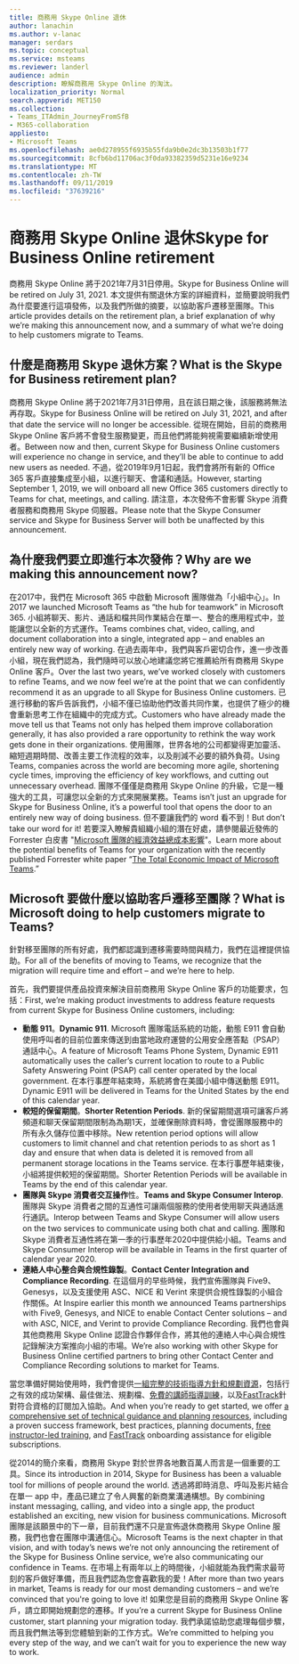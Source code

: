 ```yaml
---
title: 商務用 Skype Online 退休
author: lanachin
ms.author: v-lanac
manager: serdars
ms.topic: conceptual
ms.service: msteams
ms.reviewer: landerl
audience: admin
description: 瞭解商務用 Skype Online 的淘汰。
localization_priority: Normal
search.appverid: MET150
ms.collection:
- Teams_ITAdmin_JourneyFromSfB
- M365-collaboration
appliesto:
- Microsoft Teams
ms.openlocfilehash: ae0d278955f6935b55fda9b0e2dc3b13503b1f77
ms.sourcegitcommit: 8cfb6bd11706ac3f0da93382359d5231e16e9234
ms.translationtype: MT
ms.contentlocale: zh-TW
ms.lasthandoff: 09/11/2019
ms.locfileid: "37639216"
---
```

# <a name="skype-for-business-online-retirement"></a><span data-ttu-id="ef923-103">商務用 Skype Online 退休</span><span class="sxs-lookup"><span data-stu-id="ef923-103">Skype for Business Online retirement</span></span>

<span data-ttu-id="ef923-104">商務用 Skype Online 將于2021年7月31日停用。</span><span class="sxs-lookup"><span data-stu-id="ef923-104">Skype for Business Online will be retired on July 31, 2021.</span></span> <span data-ttu-id="ef923-105">本文提供有關退休方案的詳細資料，並簡要說明我們為什麼要進行這項發佈，以及我們所做的摘要，以協助客戶遷移至團隊。</span><span class="sxs-lookup"><span data-stu-id="ef923-105">This article provides details on the retirement plan, a brief explanation of why we’re making this announcement now, and a summary of what we’re doing to help customers migrate to Teams.</span></span>
 
## <a name="what-is-the-skype-for-business-retirement-plan"></a><span data-ttu-id="ef923-106">什麼是商務用 Skype 退休方案？</span><span class="sxs-lookup"><span data-stu-id="ef923-106">What is the Skype for Business retirement plan?</span></span>

<span data-ttu-id="ef923-107">商務用 Skype Online 將于2021年7月31日停用，且在該日期之後，該服務將無法再存取。</span><span class="sxs-lookup"><span data-stu-id="ef923-107">Skype for Business Online will be retired on July 31, 2021, and after that date the service will no longer be accessible.</span></span> <span data-ttu-id="ef923-108">從現在開始，目前的商務用 Skype Online 客戶將不會發生服務變更，而且他們將能夠視需要繼續新增使用者。</span><span class="sxs-lookup"><span data-stu-id="ef923-108">Between now and then, current Skype for Business Online customers will experience no change in service, and they’ll be able to continue to add new users as needed.</span></span> <span data-ttu-id="ef923-109">不過，從2019年9月1日起，我們會將所有新的 Office 365 客戶直接集成至小組，以進行聊天、會議和通話。</span><span class="sxs-lookup"><span data-stu-id="ef923-109">However, starting September 1, 2019, we will onboard all new Office 365 customers directly to Teams for chat, meetings, and calling.</span></span> <span data-ttu-id="ef923-110">請注意，本次發佈不會影響 Skype 消費者服務和商務用 Skype 伺服器。</span><span class="sxs-lookup"><span data-stu-id="ef923-110">Please note that the Skype Consumer service and Skype for Business Server will both be unaffected by this announcement.</span></span>  

## <a name="why-are-we-making-this-announcement-now"></a><span data-ttu-id="ef923-111">為什麼我們要立即進行本次發佈？</span><span class="sxs-lookup"><span data-stu-id="ef923-111">Why are we making this announcement now?</span></span>

<span data-ttu-id="ef923-112">在2017中，我們在 Microsoft 365 中啟動 Microsoft 團隊做為「小組中心」。</span><span class="sxs-lookup"><span data-stu-id="ef923-112">In 2017 we launched Microsoft Teams as “the hub for teamwork” in Microsoft 365.</span></span> <span data-ttu-id="ef923-113">小組將聊天、影片、通話和檔共同作業結合在單一、整合的應用程式中，並能讓您以全新的方式運作。</span><span class="sxs-lookup"><span data-stu-id="ef923-113">Teams combines chat, video, calling, and document collaboration into a single, integrated app – and enables an entirely new way of working.</span></span> <span data-ttu-id="ef923-114">在過去兩年中，我們與客戶密切合作，進一步改善小組，現在我們認為，我們隨時可以放心地建議您將它推薦給所有商務用 Skype Online 客戶。</span><span class="sxs-lookup"><span data-stu-id="ef923-114">Over the last two years, we’ve worked closely with customers to refine Teams, and we now feel we’re at the point that we can confidently recommend it as an upgrade to all Skype for Business Online customers.</span></span> <span data-ttu-id="ef923-115">已進行移動的客戶告訴我們，小組不僅已協助他們改善共同作業，也提供了極少的機會重新思考工作在組織中的完成方式。</span><span class="sxs-lookup"><span data-stu-id="ef923-115">Customers who have already made the move tell us that Teams not only has helped them improve collaboration generally, it has also provided a rare opportunity to rethink the way work gets done in their organizations.</span></span> <span data-ttu-id="ef923-116">使用團隊，世界各地的公司都變得更加靈活、縮短週期時間、改善主要工作流程的效率，以及削減不必要的額外負荷。</span><span class="sxs-lookup"><span data-stu-id="ef923-116">Using Teams, companies across the world are becoming more agile, shortening cycle times, improving the efficiency of key workflows, and cutting out unnecessary overhead.</span></span> <span data-ttu-id="ef923-117">團隊不僅僅是商務用 Skype Online 的升級，它是一種強大的工具，可讓您以全新的方式來開展業務。</span><span class="sxs-lookup"><span data-stu-id="ef923-117">Teams isn’t just an upgrade for Skype for Business Online, it’s a powerful tool that opens the door to an entirely new way of doing business.</span></span> <span data-ttu-id="ef923-118">但不要讓我們的 word 看不到！</span><span class="sxs-lookup"><span data-stu-id="ef923-118">But don’t take our word for it!</span></span> <span data-ttu-id="ef923-119">若要深入瞭解貴組織小組的潛在好處，請參閱最近發佈的 Forrester 白皮書 "[Microsoft 團隊的經濟效益總成本影響](https://www.microsoft.com/en-us/microsoft-365/blog/wp-content/uploads/sites/2/2019/04/Total-Economic-Impact-Microsoft-Teams.pdf)"。</span><span class="sxs-lookup"><span data-stu-id="ef923-119">Learn more about the potential benefits of Teams for your organization with the recently published Forrester white paper “[The Total Economic Impact of Microsoft Teams](https://www.microsoft.com/en-us/microsoft-365/blog/wp-content/uploads/sites/2/2019/04/Total-Economic-Impact-Microsoft-Teams.pdf).”</span></span>

## <a name="what-is-microsoft-doing-to-help-customers-migrate-to-teams"></a><span data-ttu-id="ef923-120">Microsoft 要做什麼以協助客戶遷移至團隊？</span><span class="sxs-lookup"><span data-stu-id="ef923-120">What is Microsoft doing to help customers migrate to Teams?</span></span>

<span data-ttu-id="ef923-121">針對移至團隊的所有好處，我們都認識到遷移需要時間與精力，我們在這裡提供協助。</span><span class="sxs-lookup"><span data-stu-id="ef923-121">For all of the benefits of moving to Teams, we recognize that the migration will require time and effort – and we’re here to help.</span></span>
 
<span data-ttu-id="ef923-122">首先，我們要提供產品投資來解決目前商務用 Skype Online 客戶的功能要求，包括：</span><span class="sxs-lookup"><span data-stu-id="ef923-122">First, we’re making product investments to address feature requests from current Skype for Business Online customers, including:</span></span>

- <span data-ttu-id="ef923-123">**動態 911**。</span><span class="sxs-lookup"><span data-stu-id="ef923-123">**Dynamic 911**.</span></span> <span data-ttu-id="ef923-124">Microsoft 團隊電話系統的功能，動態 E911 會自動使用呼叫者的目前位置來傳送到由當地政府運營的公用安全應答點（PSAP）通話中心。</span><span class="sxs-lookup"><span data-stu-id="ef923-124">A feature of Microsoft Teams Phone System, Dynamic E911 automatically uses the caller’s current location to route to a Public Safety Answering Point (PSAP) call center operated by the local government.</span></span>  <span data-ttu-id="ef923-125">在本行事歷年結束時，系統將會在美國小組中傳送動態 E911。</span><span class="sxs-lookup"><span data-stu-id="ef923-125">Dynamic E911 will be delivered in Teams for the United States by the end of this calendar year.</span></span>
- <span data-ttu-id="ef923-126">**較短的保留期間**。</span><span class="sxs-lookup"><span data-stu-id="ef923-126">**Shorter Retention Periods**.</span></span> <span data-ttu-id="ef923-127">新的保留期間選項可讓客戶將頻道和聊天保留期間限制為為期1天，並確保刪除資料時，會從團隊服務中的所有永久儲存位置中移除。</span><span class="sxs-lookup"><span data-stu-id="ef923-127">New retention period options will allow customers to limit channel and chat retention periods to as short as 1 day and ensure that when data is deleted it is removed from all permanent storage locations in the Teams service.</span></span>  <span data-ttu-id="ef923-128">在本行事歷年結束後，小組將提供較短的保留期間。</span><span class="sxs-lookup"><span data-stu-id="ef923-128">Shorter Retention Periods will be available in Teams by the end of this calendar year.</span></span>
- <span data-ttu-id="ef923-129">**團隊與 Skype 消費者交互操作**性。</span><span class="sxs-lookup"><span data-stu-id="ef923-129">**Teams and Skype Consumer Interop**.</span></span> <span data-ttu-id="ef923-130">團隊與 Skype 消費者之間的互通性可讓兩個服務的使用者使用聊天與通話進行通訊。</span><span class="sxs-lookup"><span data-stu-id="ef923-130">Interop between Teams and Skype Consumer will allow users on the two services to communicate using both chat and calling.</span></span>  <span data-ttu-id="ef923-131">團隊和 Skype 消費者互通性將在第一季的行事歷年2020中提供給小組。</span><span class="sxs-lookup"><span data-stu-id="ef923-131">Teams and Skype Consumer Interop will be available in Teams in the first quarter of calendar year 2020.</span></span>
- <span data-ttu-id="ef923-132">**連絡人中心整合與合規性錄製**。</span><span class="sxs-lookup"><span data-stu-id="ef923-132">**Contact Center Integration and Compliance Recording**.</span></span> <span data-ttu-id="ef923-133">在這個月的早些時候，我們宣佈團隊與 Five9、Genesys，以及支援使用 ASC、NICE 和 Verint 來提供合規性錄製的小組合作關係。</span><span class="sxs-lookup"><span data-stu-id="ef923-133">At Inspire earlier this month we announced Teams partnerships with Five9, Genesys, and NICE to enable Contact Center solutions – and with ASC, NICE, and Verint to provide Compliance Recording.</span></span>   <span data-ttu-id="ef923-134">我們也會與其他商務用 Skype Online 認證合作夥伴合作，將其他的連絡人中心與合規性記錄解決方案推向小組的市場。</span><span class="sxs-lookup"><span data-stu-id="ef923-134">We’re also working with other Skype for Business Online certified partners to bring other Contact Center and Compliance Recording solutions to market for Teams.</span></span>
 
<span data-ttu-id="ef923-135">當您準備好開始使用時，我們會提供[一組完整的技術指導方針和規劃資源](https://aka.ms/SkypeToTeams)，包括行之有效的成功架構、最佳做法、規劃檔、[免費的講師指導訓練](instructor-led-training-teams-landing-page.md)，以及[FastTrack](https://www.microsoft.com/FastTrack)針對符合資格的訂閱加入協助。</span><span class="sxs-lookup"><span data-stu-id="ef923-135">And when you’re ready to get started, we offer [a comprehensive set of technical guidance and planning resources](https://aka.ms/SkypeToTeams), including a proven success framework, best practices, planning documents, [free instructor-led training](instructor-led-training-teams-landing-page.md), and [FastTrack](https://www.microsoft.com/FastTrack) onboarding assistance for eligible subscriptions.</span></span>
 
<span data-ttu-id="ef923-136">從2014的簡介來看，商務用 Skype 對於世界各地數百萬人而言是一個重要的工具。</span><span class="sxs-lookup"><span data-stu-id="ef923-136">Since its introduction in 2014, Skype for Business has been a valuable tool for millions of people around the world.</span></span>  <span data-ttu-id="ef923-137">透過將即時消息、呼叫及影片結合在單一 app 中，產品已建立了令人興奮的新商業溝通構想。</span><span class="sxs-lookup"><span data-stu-id="ef923-137">By combining instant messaging, calling, and video into a single app, the product established an exciting, new vision for business communications.</span></span> <span data-ttu-id="ef923-138">Microsoft 團隊是該願景中的下一章，目前我們還不只是宣佈退休商務用 Skype Online 服務，我們也會在團隊中溝通信心。</span><span class="sxs-lookup"><span data-stu-id="ef923-138">Microsoft Teams is the next chapter in that vision, and with today’s news we’re not only announcing the retirement of the Skype for Business Online service, we’re also communicating our confidence in Teams.</span></span>  <span data-ttu-id="ef923-139">在市場上有兩年以上的時間後，小組就能為我們需求最苛刻的客戶做好準備，而且我們認為您會喜歡我的愛！</span><span class="sxs-lookup"><span data-stu-id="ef923-139">After more than two years in market, Teams is ready for our most demanding customers – and we’re convinced that you're going to love it!</span></span>  <span data-ttu-id="ef923-140">如果您是目前的商務用 Skype Online 客戶，請立即開始規劃您的遷移。</span><span class="sxs-lookup"><span data-stu-id="ef923-140">If you’re a current Skype for Business Online customer, start planning your migration today.</span></span>  <span data-ttu-id="ef923-141">我們承諾協助您處理每個步驟，而且我們無法等到您體驗到新的工作方式。</span><span class="sxs-lookup"><span data-stu-id="ef923-141">We’re committed to helping you every step of the way, and we can’t wait for you to experience the new way to work.</span></span> 
